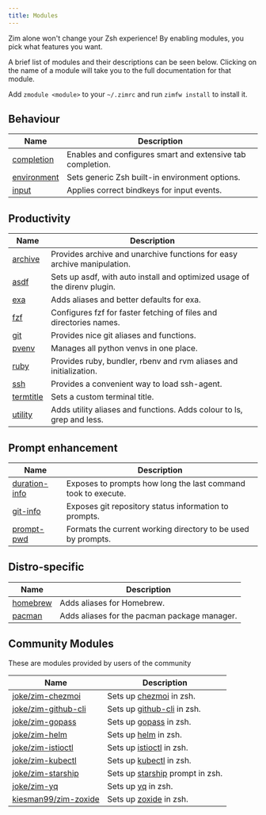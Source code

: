 ```yaml
---
title: Modules
---
```


Zim alone won't change your Zsh experience! By enabling modules, you pick what features you want.

A brief list of modules and their descriptions can be seen below. Clicking on the name of a module will take you to the full documentation for that module.

Add `zmodule <module>` to your `~/.zimrc` and run `zimfw install` to install it.

Behaviour
--------

| Name                                                    | Description                                                |
| ------------------------------------------------------- | ---------------------------------------------------------- |
| [completion](https://github.com/zimfw/completion)       | Enables and configures smart and extensive tab completion. |
| [environment](https://github.com/zimfw/environment)     | Sets generic Zsh built-in environment options.             |
| [input](https://github.com/zimfw/input)                 | Applies correct bindkeys for input events.                 |

Productivity
------------

| Name                                                | Description                                                                 |
| --------------------------------------------------- | --------------------------------------------------------------------------- |
| [archive](https://github.com/zimfw/archive)         | Provides archive and unarchive functions for easy archive manipulation.     |
| [asdf](https://github.com/zimfw/asdf)               | Sets up asdf, with auto install and optimized usage of the direnv plugin.   |
| [exa](https://github.com/zimfw/exa)                 | Adds aliases and better defaults for exa.                                   |
| [fzf](https://github.com/zimfw/fzf)                 | Configures fzf for faster fetching of files and directories names.          |
| [git](https://github.com/zimfw/git)                 | Provides nice git aliases and functions.                                    |
| [pvenv](https://github.com/zimfw/pvenv)             | Manages all python venvs in one place.                                      |
| [ruby](https://github.com/zimfw/ruby)               | Provides ruby, bundler, rbenv and rvm aliases and initialization.           |
| [ssh](https://github.com/zimfw/ssh)                 | Provides a convenient way to load ssh-agent.                                |
| [termtitle](https://github.com/zimfw/termtitle)     | Sets a custom terminal title.                                               |
| [utility](https://github.com/zimfw/utility)         | Adds utility aliases and functions. Adds colour to ls, grep and less.       |

Prompt enhancement
------------------

| Name                                                    | Description                                                   |
| ------------------------------------------------------- | ------------------------------------------------------------- |
| [duration-info](https://github.com/zimfw/duration-info) | Exposes to prompts how long the last command took to execute. |
| [git-info](https://github.com/zimfw/git-info)           | Exposes git repository status information to prompts.         |
| [prompt-pwd](https://github.com/zimfw/prompt-pwd)       | Formats the current working directory to be used by prompts.  |

Distro-specific
---------------

| Name                                          | Description                                  |
| --------------------------------------------- | -------------------------------------------- |
| [homebrew](https://github.com/zimfw/homebrew) | Adds aliases for Homebrew.                   |
| [pacman](https://github.com/zimfw/pacman)     | Adds aliases for the pacman package manager. |


Community Modules
-----------------

These are modules provided by users of the community

| Name                                                            | Description                                                                              |
| --------------------------------------------------------------- | ---------------------------------------------------------------------------------------- |
| [joke/zim-chezmoi](https://github.com/joke/zim-chezmoi)         | Sets up [chezmoi](https://github.com/twpayne/chezmoi) in zsh.                            |
| [joke/zim-github-cli](https://github.com/joke/zim-github-cli)   | Sets up [github-cli](https://github.com/cli/cli) in zsh.                                 |
| [joke/zim-gopass](https://github.com/joke/zim-gopass)           | Sets up [gopass](https://github.com/gopasspw/gopass) in zsh.                             |
| [joke/zim-helm](https://github.com/joke/zim-helm)               | Sets up [helm](https://github.com/helm/helm) in zsh.                                     |
| [joke/zim-istioctl](https://github.com/joke/zim-istioctl)       | Sets up [istioctl](https://github.com/istio/istio) in zsh.                               |
| [joke/zim-kubectl](https://github.com/joke/zim-kubectl)         | Sets up [kubectl](https://kubernetes.io/docs/reference/kubectl/kubectl/) in zsh.         |
| [joke/zim-starship](https://github.com/joke/zim-starship)       | Sets up [starship](https://github.com/starship/starship) prompt in zsh.                  |
| [joke/zim-yq](https://github.com/joke/zim-yq)                   | Sets up [yq](https://github.com/mikefarah/yq) in zsh.                                    |
| [kiesman99/zim-zoxide](https://github.com/kiesman99/zim-zoxide) | Sets up [zoxide](https://github.com/ajeetdsouza/zoxide) in zsh.                          |
